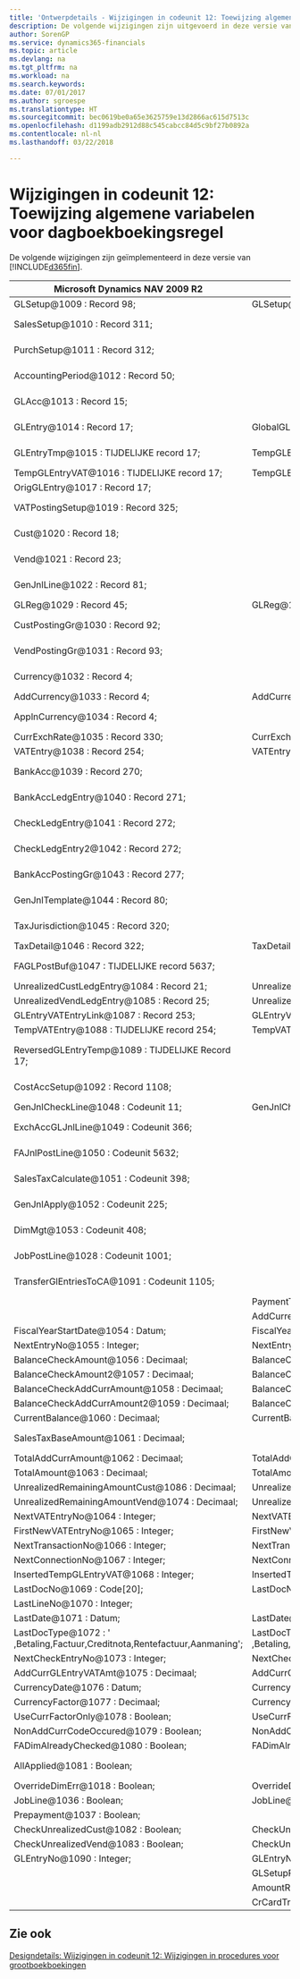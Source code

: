 ```yaml
---
title: 'Ontwerpdetails - Wijzigingen in codeunit 12: Toewijzing algemene variabelen voor dagboekboekingsregel | Microsoft Docs'
description: De volgende wijzigingen zijn uitgevoerd in deze versie van Finance and Operations, Business edition.
author: SorenGP
ms.service: dynamics365-financials
ms.topic: article
ms.devlang: na
ms.tgt_pltfrm: na
ms.workload: na
ms.search.keywords: 
ms.date: 07/01/2017
ms.author: sgroespe
ms.translationtype: HT
ms.sourcegitcommit: bec0619be0a65e3625759e13d2866ac615d7513c
ms.openlocfilehash: d1199adb2912d88c545cabcc84d5c9bf27b0892a
ms.contentlocale: nl-nl
ms.lasthandoff: 03/22/2018

---
```

# <a name="codeunit-12-changes-mapping-global-variables-for-general-journal-post-line"></a>Wijzigingen in codeunit 12: Toewijzing algemene variabelen voor dagboekboekingsregel
De volgende wijzigingen zijn geïmplementeerd in deze versie van [!INCLUDE[d365fin](includes/d365fin_md.md)].  

|**Microsoft Dynamics NAV 2009 R2**|**Microsoft Dynamics NAV 2013 R2**|**Opmerking**|  
|----------------------------------------|----------------------------------------|-----------------|  
|GLSetup@1009 : Record 98;|GLSetup@1009 : Record 98;|Ongewijzigd|  
|SalesSetup@1010 : Record 311;||Gewijzigd naar lokaal|  
|PurchSetup@1011 : Record 312;||Gewijzigd naar lokaal|  
|AccountingPeriod@1012 : Record 50;||Gewijzigd naar lokaal|  
|GLAcc@1013 : Record 15;||Gewijzigd naar lokaal|  
|GLEntry@1014 : Record 17;|GlobalGLEntry@1014 : Record 17;|Naam gewijzigd|  
|GLEntryTmp@1015 : TIJDELIJKE record 17;|TempGLEntryBuf@1010 : TIJDELIJKE record 17;|Naam gewijzigd|  
|TempGLEntryVAT@1016 : TIJDELIJKE record 17;|TempGLEntryVAT@1016 : TIJDELIJKE record 17;|Ongewijzigd|  
|OrigGLEntry@1017 : Record 17;||Verwijderd|  
|VATPostingSetup@1019 : Record 325;||Gewijzigd naar lokaal|  
|Cust@1020 : Record 18;||Gewijzigd naar lokaal|  
|Vend@1021 : Record 23;||Gewijzigd naar lokaal|  
|GenJnlLine@1022 : Record 81;||Gewijzigd naar lokaal|  
|GLReg@1029 : Record 45;|GLReg@1029 : Record 45;|Ongewijzigd|  
|CustPostingGr@1030 : Record 92;||Gewijzigd naar lokaal|  
|VendPostingGr@1031 : Record 93;||Gewijzigd naar lokaal|  
|Currency@1032 : Record 4;||Gewijzigd naar lokaal|  
|AddCurrency@1033 : Record 4;|AddCurrency@1033 : Record 4;|Ongewijzigd|  
|ApplnCurrency@1034 : Record 4;||Gewijzigd naar lokaal|  
|CurrExchRate@1035 : Record 330;|CurrExchRate@1035 : Record 330;|Ongewijzigd|  
|VATEntry@1038 : Record 254;|VATEntry@1038 : Record 254;|Ongewijzigd|  
|BankAcc@1039 : Record 270;||Gewijzigd naar lokaal|  
|BankAccLedgEntry@1040 : Record 271;||Gewijzigd naar lokaal|  
|CheckLedgEntry@1041 : Record 272;||Gewijzigd naar lokaal|  
|CheckLedgEntry2@1042 : Record 272;||Gewijzigd naar lokaal|  
|BankAccPostingGr@1043 : Record 277;||Gewijzigd naar lokaal|  
|GenJnlTemplate@1044 : Record 80;||Gewijzigd naar lokaal|  
|TaxJurisdiction@1045 : Record 320;||Gewijzigd naar lokaal|  
|TaxDetail@1046 : Record 322;|TaxDetail@1046 : Record 322;|Ongewijzigd|  
|FAGLPostBuf@1047 : TIJDELIJKE record 5637;||Gewijzigd naar lokaal|  
|UnrealizedCustLedgEntry@1084 : Record 21;|UnrealizedCustLedgEntry@1084 : Record 21;|Ongewijzigd|  
|UnrealizedVendLedgEntry@1085 : Record 25;|UnrealizedVendLedgEntry@1085 : Record 25;|Ongewijzigd|  
|GLEntryVATEntryLink@1087 : Record 253;|GLEntryVATEntryLink@1087 : Record 253;|Ongewijzigd|  
|TempVATEntry@1088 : TIJDELIJKE record 254;|TempVATEntry@1088 : TIJDELIJKE record 254;|Ongewijzigd|  
|ReversedGLEntryTemp@1089 : TIJDELIJKE Record 17;||Verplaatst naar Codeunit17|  
|CostAccSetup@1092 : Record 1108;||Gewijzigd naar lokaal|  
|GenJnlCheckLine@1048 : Codeunit 11;|GenJnlCheckLine@1001 : Codeunit 11;|Ongewijzigd|  
|ExchAccGLJnlLine@1049 : Codeunit 366;||Gewijzigd naar lokaal|  
|FAJnlPostLine@1050 : Codeunit 5632;||Gewijzigd naar lokaal|  
|SalesTaxCalculate@1051 : Codeunit 398;||Gewijzigd naar lokaal|  
|GenJnlApply@1052 : Codeunit 225;||Gewijzigd naar lokaal|  
|DimMgt@1053 : Codeunit 408;||Gewijzigd naar lokaal|  
|JobPostLine@1028 : Codeunit 1001;||Gewijzigd naar lokaal|  
|TransferGlEntriesToCA@1091 : Codeunit 1105;||Gewijzigd naar lokaal|  
||PaymentToleranceMgt@1002 : Codeunit 426;|Toegevoegd|  
||AddCurrencyCode@1117 : Code[10];|Toegevoegd|  
|FiscalYearStartDate@1054 : Datum;|FiscalYearStartDate@1011 : Datum;|Ongewijzigd|  
|NextEntryNo@1055 : Integer;|NextEntryNo@1022 : Integer;|Ongewijzigd|  
|BalanceCheckAmount@1056 : Decimaal;|BalanceCheckAmount@1056 : Decimaal;|Ongewijzigd|  
|BalanceCheckAmount2@1057 : Decimaal;|BalanceCheckAmount2@1057 : Decimaal;|Ongewijzigd|  
|BalanceCheckAddCurrAmount@1058 : Decimaal;|BalanceCheckAddCurrAmount@1058 : Decimaal;|Ongewijzigd|  
|BalanceCheckAddCurrAmount2@1059 : Decimaal;|BalanceCheckAddCurrAmount2@1059 : Decimaal;|Ongewijzigd|  
|CurrentBalance@1060 : Decimaal;|CurrentBalance@1060 : Decimaal;|Ongewijzigd|  
|SalesTaxBaseAmount@1061 : Decimaal;||Gewijzigd naar lokaal|  
|TotalAddCurrAmount@1062 : Decimaal;|TotalAddCurrAmount@1062 : Decimaal;|Ongewijzigd|  
|TotalAmount@1063 : Decimaal;|TotalAmount@1063 : Decimaal;|Ongewijzigd|  
|UnrealizedRemainingAmountCust@1086 : Decimaal;|UnrealizedRemainingAmountCust@1086 : Decimaal;|Ongewijzigd|  
|UnrealizedRemainingAmountVend@1074 : Decimaal;|UnrealizedRemainingAmountVend@1074 : Decimaal;|Ongewijzigd|  
|NextVATEntryNo@1064 : Integer;|NextVATEntryNo@1064 : Integer;|Ongewijzigd|  
|FirstNewVATEntryNo@1065 : Integer;|FirstNewVATEntryNo@1065 : Integer;|Ongewijzigd|  
|NextTransactionNo@1066 : Integer;|NextTransactionNo@1066 : Integer;|Ongewijzigd|  
|NextConnectionNo@1067 : Integer;|NextConnectionNo@1067 : Integer;|Ongewijzigd|  
|InsertedTempGLEntryVAT@1068 : Integer;|InsertedTempGLEntryVAT@1027 : Integer;|Ongewijzigd|  
|LastDocNo@1069 : Code[20];|LastDocNo@1023 : Code[20];|Ongewijzigd|  
|LastLineNo@1070 : Integer;||Verwijderd|  
|LastDate@1071 : Datum;|LastDate@1021 : Datum;|Ongewijzigd|  
|LastDocType@1072 : ' ,Betaling,Factuur,Creditnota,Rentefactuur,Aanmaning';|LastDocType@1025 : ' ,Betaling,Factuur,Creditnota,Rentefactuur,Aanmaning';|Ongewijzigd|  
|NextCheckEntryNo@1073 : Integer;|NextCheckEntryNo@1028 : Integer;|Ongewijzigd|  
|AddCurrGLEntryVATAmt@1075 : Decimaal;|AddCurrGLEntryVATAmt@1017 : Decimaal;|Ongewijzigd|  
|CurrencyDate@1076 : Datum;|CurrencyDate@1020 : Datum;|Ongewijzigd|  
|CurrencyFactor@1077 : Decimaal;|CurrencyFactor@1019 : Decimaal;|Ongewijzigd|  
|UseCurrFactorOnly@1078 : Boolean;|UseCurrFactorOnly@1078 : Boolean;|Ongewijzigd|  
|NonAddCurrCodeOccured@1079 : Boolean;|NonAddCurrCodeOccured@1079 : Boolean;|Ongewijzigd|  
|FADimAlreadyChecked@1080 : Boolean;|FADimAlreadyChecked@1080 : Boolean;|Ongewijzigd|  
|AllApplied@1081 : Boolean;||Gewijzigd naar lokaal|  
|OverrideDimErr@1018 : Boolean;|OverrideDimErr@1018 : Boolean;|Ongewijzigd|  
|JobLine@1036 : Boolean;|JobLine@1036 : Boolean;|Ongewijzigd|  
|Prepayment@1037 : Boolean;||Verwijderd|  
|CheckUnrealizedCust@1082 : Boolean;|CheckUnrealizedCust@1082 : Boolean;|Ongewijzigd|  
|CheckUnrealizedVend@1083 : Boolean;|CheckUnrealizedVend@1083 : Boolean;|Ongewijzigd|  
|GLEntryNo@1090 : Integer;|GLEntryNo@1026 : Integer;|Ongewijzigd|  
||GLSetupRead@1015 : Boolean;|Toegevoegd|  
||AmountRoundingPrecision@1012 : Decimaal;|Toegevoegd|  
||CrCardTransactionEntryNo@1013 : Integer;|Toegevoegd|  

## <a name="see-also"></a>Zie ook  
 [Designdetails: Wijzigingen in codeunit 12: Wijzigingen in procedures voor grootboekboekingen](design-details-codeunit-12-changes-changes-in-general-journal-post-procedures.md)

